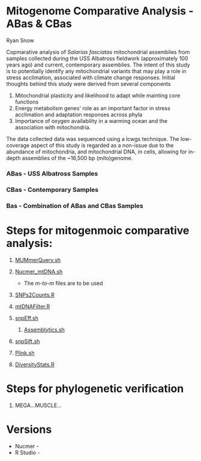 Mitogenome Comparative Analysis - ABas & CBas
========================================
Ryan Snow

Copmarative analysis of *Salarias fasciatas* mitochondrial assemblies from samples collected during the USS Albatross fieldwork (approximately 100 years ago) and current, contemporary assemblies. The intent of this study is to potentially identify any mitochondrial variants that may play a role in stress acclimation, associated with climate change responses. Initial thoughts behind this study were derived from several components 
1. Mitochondrial plasticity and likelihood to adapt while mainting core functions 
1. Energy metabolism genes' role as an important factor in stress acclimation and adaptation responses across phyla 
1. Importance of oxygen availability in a warming ocean and the association with mitochondria. 

The data collected data was sequenced using a lcwgs technique. The low-coverage aspect of this study is regarded as a non-issue due to the abundance of mitochondria, and mitochondrial DNA, in cells, allowing for in-depth assemblies of the ~16,500 bp (mito)genome.

### ABas - USS Albatross Samples
### CBas - Contemporary Samples
### Bas - Combination of ABas and CBas Samples

# Steps for mitogenmoic comparative analysis:

1. [MUMmerQuery.sh](MUMmerQuery)
		
1. [Nucmer_mtDNA.sh](Nucmer_mtDNA)
	* The *m-to-m* files are to be used
		
1. [SNPs2Counts.R](SNPs2Counts.R)
		
1. [mtDNAFilter.R](mtDNAFilter.R)
		
1. [snpEff.sh](SnpEff)
	1. [Assemblytics.sh](Assemblytics)
1. [snpSift.sh](SnpSift)

1. [Plink.sh](Plink)
		
1. [DiversityStats.R](DiversityStats.R)


# Steps for phylogenetic verification

1. MEGA...MUSCLE...


# Versions

* Nucmer - 
* R Studio - 
